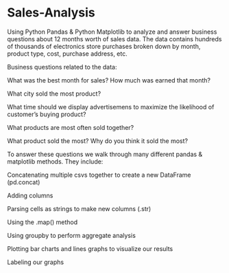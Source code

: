 # Sales-Analysis
Using Python Pandas & Python Matplotlib to analyze and answer business questions about 12 months worth of sales data. The data contains hundreds of thousands of electronics store purchases broken down by month, product type, cost, purchase address, etc.

Business questions related to the data:

What was the best month for sales? How much was earned that month?

What city sold the most product?

What time should we display advertisemens to maximize the likelihood of customer’s buying product?

What products are most often sold together?

What product sold the most? Why do you think it sold the most?


To answer these questions we walk through many different pandas & matplotlib methods. They include:

Concatenating multiple csvs together to create a new DataFrame (pd.concat)

Adding columns

Parsing cells as strings to make new columns (.str)

Using the .map() method

Using groupby to perform aggregate analysis

Plotting bar charts and lines graphs to visualize our results

Labeling our graphs
